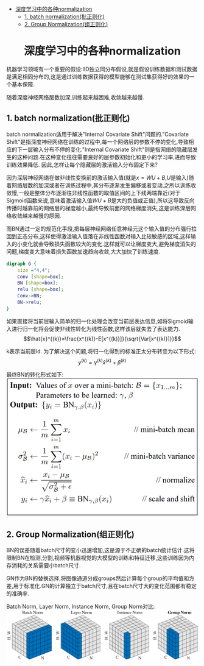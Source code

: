 
<!-- @import "[TOC]" {cmd="toc" depthFrom=1 depthTo=6 orderedList=false} -->

<!-- code_chunk_output -->

- [深度学习中的各种normalization](#center深度学习中的各种normalizationcenter)
  - [1. batch normalization(批正则化)](#1-batch-normalization批正则化)
  - [2. Group Normalization(组正则化)](#2-group-normalization组正则化)

<!-- /code_chunk_output -->
# <center>深度学习中的各种normalization</center>
机器学习领域有一个重要的假设:IID独立同分布假设,就是假设训练数据和测试数据是满足相同分布的,这是通过训练数据获得的模型能够在测试集获得好的效果的一个基本保障.

随着深度神经网络层数加深,训练起来越困难,收敛越来越慢.

## 1. batch normalization(批正则化)

batch normalization适用于解决"Internal Covariate Shift"问题的."Covariate Shift"是指深度神经网络在训练的过程中,每一个网络层的参数不停的变化,导致相应的下一层输入分布不停的变化."Internal Covariate Shift"则是指网络的隐藏层发生的这种问题.在这种变化往往需要良好的层参数初始化和更小的学习率,进而导致训练效果降低.
因此,怎样让每个隐藏层的激活输入分布固定下来?

因为深层神经网络在做非线性变换前的激活输入值(就是$x=WU+B$,$U$是输入)随着网络层数的加深或者在训练过程中,其分布逐渐发生偏移或者变动,之所以训练收敛慢,一般是整体分布逐渐往非线性函数的取值区间的上下线两端靠近(对于Sigmoid函数来说,意味着激活输入值$WU+B$是大的负值或正值),所以这导致反向传播时越靠前的网络层的梯度越小,最终导致前面的网络梯度消失,这是训练深层网络收敛越来越慢的原因.

而BN通过一定的规范化手段,把每层神经网络任意神经元这个输入值的分布强行拉回到正态分布,这样使得激活输入值落在非线性函数对输入比较敏感的区域,这样输入的小变化就会导致损失函数较大的变化.这样就可以让梯度变大,避免梯度消失的问题,梯度变大意味着损失函数加速趋向收敛,大大加快了训练速度.
```dot
digraph G {
    size ="4,4";
    Conv [shape=box];
    BN [shape=box];
    relu [shape=box];
    Conv->BN;
    BN->relu;
}
```
如果直接将当前层输入简单的归一化处理会改变当前层表达信息,如将Sigmoid输入进行归一化将会促使非线性转化为线性函数,这样该层就失去了表达能力.
$$\hat{x}^{(k)}=\frac{x^{(k)}-E[x^{(k)}]}{\sqrt{Var[x^{(k)}]}}$$

k表示当前层id.
为了解决这个问题,将归一化得到的标准正太分布转变为以下形式:
$$y^{(k)}=\gamma^{(k)}\hat{x}^{(k)}+\beta^{(k)}$$

最终BN的转化形式如下:
![bnstep](../img/bn_step.png)


## 2. Group Normalization(组正则化)

BN的误差随着batch尺寸的变小迅速增加,这是源于不正确的batch统计估计.这将限制BN在检测,分割,视频等机器视觉的大模型的训练和特征迁移,这些训练因为内存消耗的关系需要小batch尺寸.

GN作为BN的替换选择,将图像通道分成groups然后计算每个group的平均值和方差,用于标准化.GN的计算独立于batch尺寸,且在batch尺寸大的变化范围都有稳定的准确率.

Batch Norm, Layer Norm, Instance Norm, Group Norm对比:
![](../img/normalization_contrast.png)